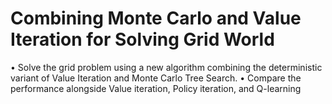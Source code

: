 # Combining Monte Carlo and Value Iteration for Solving Grid World

• Solve the grid problem using a new algorithm combining the deterministic variant of Value Iteration and Monte Carlo Tree Search.
• Compare the performance alongside Value iteration, Policy iteration, and Q-learning
